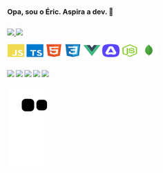 ### Opa, sou o Éric. Aspira a dev. 👋
##

<div>
  <a href="https://github.com/ericalmeidasp">
  <img height="180em" src="https://github-readme-stats.vercel.app/api?username=ericalmeidasp&show_icons=true&theme=radical&include_all_commits=true&count_private=true"/>
  <img height="180em" src="https://github-readme-stats.vercel.app/api/top-langs/?username=ericalmeidasp&layout=compact&langs_count=7&theme=radical"/>
  </a>
</div>
<div style="display: inline_block"><br>
  <img align="center" alt="Eric-Js" height="30" width="40" src="https://raw.githubusercontent.com/devicons/devicon/master/icons/javascript/javascript-plain.svg">
  <img align="center" alt="Eric-Ts" height="30" width="40" src="https://raw.githubusercontent.com/devicons/devicon/master/icons/typescript/typescript-plain.svg">
  <img align="center" alt="Eric-HTML" height="30" width="40" src="https://raw.githubusercontent.com/devicons/devicon/master/icons/html5/html5-original.svg">
  <img align="center" alt="Eric-CSS" height="30" width="40" src="https://raw.githubusercontent.com/devicons/devicon/master/icons/css3/css3-original.svg">
  <img align="center" alt="Eric-Vue" height="30" width="40" src="https://raw.githubusercontent.com/devicons/devicon/master/icons/vuejs/vuejs-original.svg">  
  <img align="center" alt="Eric-Adonis" height="30" width="40" src="https://raw.githubusercontent.com/devicons/devicon/master/icons/adonisjs/adonisjs-original.svg">
  <img align="center" alt="Eric-Node" height="30" width="40" src="https://raw.githubusercontent.com/devicons/devicon/master/icons/nodejs/nodejs-original.svg">
  <img align="center" alt="Eric-Mongodb" height="30" width="40" src="https://raw.githubusercontent.com/devicons/devicon/master/icons/mongodb/mongodb-original.svg">
  
  ##
 
<div> 
  <a href="https://github.com/ericalmeidasp" target="_blank"><img src="https://img.shields.io/badge/YouTube-FF0000?style=for-the-badge&logo=youtube&logoColor=white" target="_blank"></a>
  <a href="https://instagram.com/ericalmeidasp" target="_blank"><img src="https://img.shields.io/badge/-Instagram-%23E4405F?style=for-the-badge&logo=instagram&logoColor=white" target="_blank"></a>
 <a href="https://github.com/ericalmeidasp" target="_blank"><img src="https://img.shields.io/badge/Discord-7289DA?style=for-the-badge&logo=discord&logoColor=white" target="_blank"></a> 
  <a href = "mailto:ericalmeidasp@gmail.com"><img src="https://img.shields.io/badge/-Gmail-%23333?style=for-the-badge&logo=gmail&logoColor=white" target="_blank"></a>
  <a href="https://github.com/ericalmeidasp" target="_blank"><img src="https://img.shields.io/badge/-LinkedIn-%230077B5?style=for-the-badge&logo=linkedin&logoColor=white" target="_blank"></a> 
 
  ![Snake animation](https://github.com/ericalmeidasp/ericalmeidasp/blob/output/github-contribution-grid-snake.svg)
 
</div>


<!--
**ericalmeidasp/ericalmeidasp** is a ✨ _special_ ✨ repository because its `README.md` (this file) appears on your GitHub profile.

Here are some ideas to get you started:

- 🔭 I’m currently working on ...
- 🌱 I’m currently learning ...
- 👯 I’m looking to collaborate on ...
- 🤔 I’m looking for help with ...
- 💬 Ask me about ...
- 📫 How to reach me: ...
- 😄 Pronouns: ...
- ⚡ Fun fact: ...
-->
